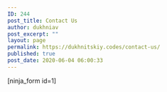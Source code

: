 ```yaml
---
ID: 244
post_title: Contact Us
author: dukhniav
post_excerpt: ""
layout: page
permalink: https://dukhnitskiy.codes/contact-us/
published: true
post_date: 2020-06-04 06:00:33
---
```

<!-- wp:shortcode -->
[ninja_form id=1]
<!-- /wp:shortcode -->